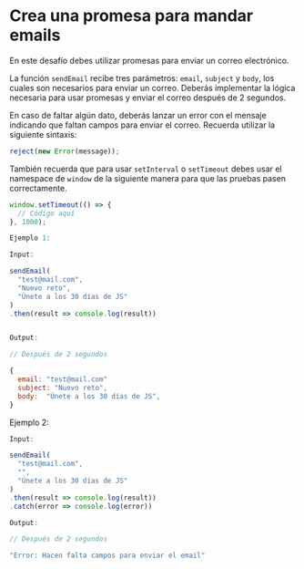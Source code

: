 # Crea una promesa para mandar emails

En este desafío debes utilizar promesas para enviar un correo electrónico.

La función ```sendEmail``` recibe tres parámetros: ```email```, ```subject``` y ```body```, los cuales son necesarios para enviar un correo. Deberás implementar la lógica necesaria para usar promesas y enviar el correo después de 2 segundos.

En caso de faltar algún dato, deberás lanzar un error con el mensaje indicando que faltan campos para enviar el correo. Recuerda utilizar la siguiente sintaxis:

```js
reject(new Error(message));
```

También recuerda que para usar ```setInterval``` o ```setTimeout``` debes usar el namespace de ```window``` de la siguiente manera para que las pruebas pasen correctamente.

```js
window.setTimeout(() => {
  // Código aquí
}, 1000);

Ejemplo 1:

Input:

sendEmail(
  "test@mail.com",
  "Nuevo reto",
  "Únete a los 30 días de JS"
)
.then(result => console.log(result))


Output:

// Después de 2 segundos

{
  email: "test@mail.com"
  subject: "Nuevo reto",
  body:  "Únete a los 30 días de JS",
}
```

Ejemplo 2:

```js
Input:

sendEmail(
  "test@mail.com",
  "",
  "Únete a los 30 días de JS"
)
.then(result => console.log(result))
.catch(error => console.log(error))

Output:

// Después de 2 segundos

"Error: Hacen falta campos para enviar el email"
```